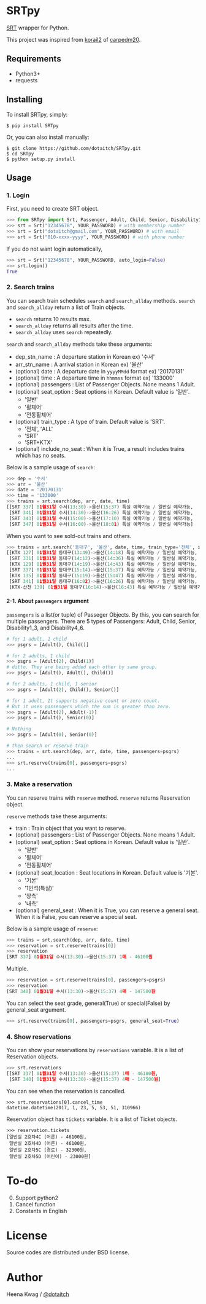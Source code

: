 # SRTpy

[SRT](https://etk.srail.co.kr) wrapper for Python.

This project was inspired from [korail2](https://github.com/carpedm20/korail2) of [carpedm20](https://carpedm20.github.io).

## Requirements
- Python3+
- requests

## Installing

To install SRTpy, simply:

    $ pip install SRTpy 

Or, you can also install manually:

    $ git clone https://github.com/dotaitch/SRTpy.git
    $ cd SRTpy
    $ python setup.py install

## Usage

### 1. Login

First, you need to create SRT object.

```python
>>> from SRTpy import Srt, Passenger, Adult, Child, Senior, Disability1_3, Disability4_6
>>> srt = Srt("12345678", YOUR_PASSWORD) # with membership number
>>> srt = Srt("dotaitch@gmail.com", YOUR_PASSWORD) # with email
>>> srt = Srt("010-xxxx-yyyy", YOUR_PASSWORD) # with phone number
```

If you do not want login automatically, 

```python
>>> srt = Srt("12345678", YOUR_PASSWORD, auto_login=False)
>>> srt.login()
True
```

### 2. Search trains

You can search train schedules `search` and `search_allday` methods.
`search` and `search_allday` return a list of Train objects.

- `search` returns 10 results max.
- `search_allday` returns all results after the time.
- `search_allday` uses `search` repeatedly.

`search` and `search_allday` methods take these arguments:

- dep_stn_name : A departure station in Korean  ex) '수서'
- arr_stn_name : A arrival station in Korean  ex) '울산'
- (optional) date : A departure date in `yyyyMMdd` format  ex) '20170131'
- (optional) time : A departure time in `hhmmss` format  ex) '133000'
- (optional) passengers : List of Passenger Objects. None means 1 Adult. 
- (optional) seat_option : Seat options in Korean. Default value is '일반'.
    - '일반'
    - '휠체어'
    - '전동휠체어'
- (optional) train_type : A type of train. Default value is 'SRT'.
    - '전체', 'ALL'
    - 'SRT'
    - 'SRT+KTX'
- (optional) include_no_seat : When it is True, a result includes trains which has no seats.

Below is a sample usage of `search`:

```python
>>> dep = '수서'
>>> arr = '울산'
>>> date = '20170131'
>>> time = '133000'
>>> trains = srt.search(dep, arr, date, time)
[[SRT 337] 01월31일 수서(13:30)->울산(15:37) 특실 예약가능 / 일반실 예약가능,
 [SRT 341] 01월31일 수서(14:30)->울산(16:26) 특실 예약가능 / 일반실 예약가능,
 [SRT 343] 01월31일 수서(15:00)->울산(17:10) 특실 예약가능 / 일반실 예약가능,
 [SRT 347] 01월31일 수서(16:00)->울산(18:01) 특실 예약가능 / 일반실 예약가능]
```

When you want to see sold-out trains and others.

```python
>>> trains = srt.search('동대구', '울산', date, time, train_type='전체', include_no_seat=True)
[[KTX 127] 01월31일 동대구(13:49)->울산(14:18) 특실 예약가능 / 일반실 예약가능,
 [SRT 331] 01월31일 동대구(14:12)->울산(14:36) 특실 예약가능 / 일반실 예약가능,
 [KTX 129] 01월31일 동대구(14:19)->울산(14:43) 특실 예약가능 / 일반실 예약가능,
 [SRT 337] 01월31일 동대구(15:14)->울산(15:37) 특실 예약가능 / 일반실 예약가능,
 [KTX 135] 01월31일 동대구(15:19)->울산(15:47) 특실 예약가능 / 일반실 예약가능,
 [SRT 341] 01월31일 동대구(16:02)->울산(16:26) 특실 예약가능 / 일반실 예약가능,
 [KTX-산천 139] 01월31일 동대구(16:14)->울산(16:43) 특실 예약가능 / 일반실 예약가능]
```

#### 2-1. About `passengers` argument

`passengers` is a list(or tuple) of Passeger Objects.
By this, you can search for multiple passengers.
There are 5 types of Passengers: Adult, Child, Senior, Disability1_3, and Disability4_6.

```python
# for 1 adult, 1 child
>>> psgrs = [Adult(), Child()]

# for 2 adults, 1 child
>>> psgrs = [Adult(2), Child(1)]
# ditto. They are being added each other by same group.
>>> psgrs = [Adult(), Adult(), Child()]

# for 2 adults, 1 child, 1 senior
>>> psgrs = [Adult(2), Child(), Senior()]

# for 1 adult, It supports negative count or zero count. 
# But it uses passengers which the sum is greater than zero.
>>> psgrs = [Adult(2), Adult(-1)]
>>> psgrs = [Adult(), Senior(0)]

# Nothing
>>> psgrs = [Adult(0), Senior(0)]

# then search or reserve train
>>> trains = srt.search(dep, arr, date, time, passengers=psgrs)
...
>>> srt.reserve(trains[0], passengers=psgrs)
...
```

### 3. Make a reservation

You can reserve trains with `reserve` method.
`reserve` returns Reservation object.

`reserve` methods take these arguments:

- train : Train object that you want to reserve.
- (optional) passengers : List of Passenger Objects. None means 1 Adult. 
- (optional) seat_option : Seat options in Korean. Default value is '일반'.
    - '일반'
    - '휠체어'
    - '전동휠체어'
- (optional) seat_location : Seat locations in Korean. Default value is '기본'.
    - '기본'
    - '1인석(특실)'
    - '창측'
    - '내측'
- (optional) general_seat : When it is True, you can reserve a general seat. When it is False, you can reserve a special seat.

Below is a sample usage of `reserve`:

```python
>>> trains = srt.search(dep, arr, date, time)
>>> reservation = srt.reserve(trains[0])
>>> reservation
[SRT 337] 01월31일 수서(13:30)->울산(15:37) 1매 - 46100원
```

Multiple.

```python
>>> reservation = srt.reserve(trains[0], passengers=psgrs)
>>> reservation
[SRT 340] 01월31일 수서(13:30)->울산(15:37) 4매 - 147500원
```

You can select the seat grade, general(True) or special(False) by general_seat argument.

```python
>>> srt.reserve(trains[0], passengers=psgrs, general_seat=True)
```

### 4. Show reservations ####

You can show your reservations by `reservations` variable.
It is a list of Reservation objects.

```python
>>> srt.reservations
[[SRT 337] 01월31일 수서(13:30)->울산(15:37) 1매 - 46100원,
 [SRT 340] 01월31일 수서(13:30)->울산(15:37) 4매 - 147500원]
```

You can see when the reservation is cancelled. 

```
>>> srt.reservations[0].cancel_time
datetime.datetime(2017, 1, 23, 5, 53, 51, 310966)
```

Reservation object has `tickets` variable.
It is a list of Ticket objects.

```
>>> reservation.tickets
[일반실 2호차4C (어른) - 46100원,
 일반실 2호차4D (어른) - 46100원,
 일반실 2호차5C (경로) - 32300원,
 일반실 2호차5D (어린이) - 23000원]
```

# To-do

0. Support python2
1. Cancel function
2. Constants in English

# License

Source codes are distributed under BSD license.

# Author

Heena Kwag / [@dotaitch](https://github.com/dotaitch)
